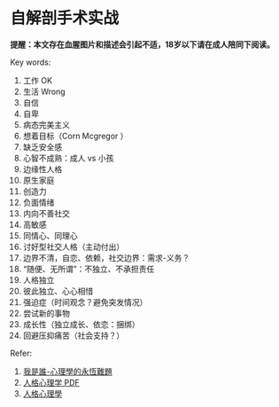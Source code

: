 # 自解剖手术实战



**提醒：本文存在血腥图片和描述会引起不适，18岁以下请在成人陪同下阅读。**























































Key words:

1. 工作 OK
2. 生活 Wrong
3. 自信
4. 自卑
5. 病态完美主义
6. 想着目标（Corn Mcgregor ）
7. 缺乏安全感
8. 心智不成熟：成人 vs 小孩
9. 边缘性人格
10. 原生家庭
11. 创造力
12. 负面情绪
13. 内向不善社交
14. 高敏感
15. 同情心、同理心
16. 讨好型社交人格（主动付出）
17. 边界不清，自恋、依赖，社交边界：需求-义务？
18. “随便、无所谓”：不独立、不承担责任
19. 人格独立
20. 彼此独立、心心相惜
21. 强迫症（时间观念？避免突发情况）
22. 尝试新的事物
23. 成长性（独立成长、依恋：捆绑）
24. 回避压抑痛苦（社会支持？）



Refer:

1. [我是誰-心理學的永恆難題](https://medium.com/@haitaibear/%E6%88%91%E6%98%AF%E8%AA%B0-%E5%BF%83%E7%90%86%E5%AD%B8%E7%9A%84%E6%B0%B8%E6%81%86%E9%9B%A3%E9%A1%8C-4aa8fbf786d4)
2. [人格心理学 PDF](http://203.64.138.3/~webadmin/tsite/data/user/career/files/201410281017243.pdf)
3. [人格心理學](http://lms.elearning.tw/sysdata/28/328/doc/2ac57be85060652a/attach/2141.pdf)